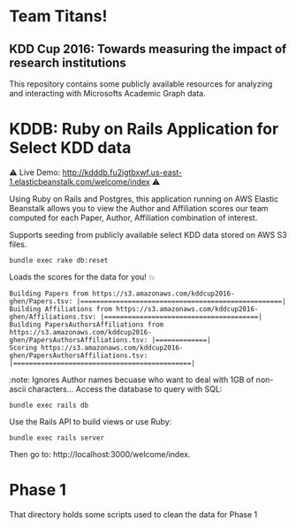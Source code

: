 # Team Titans!

## KDD Cup 2016: Towards measuring the impact of research institutions

This repository contains some publicly available resources for analyzing and interacting with Microsofts Academic Graph data.

# KDDB: Ruby on Rails Application for Select KDD data

:warning: Live Demo: http://kdddb.fu2igtbxwf.us-east-1.elasticbeanstalk.com/welcome/index :warning:

Using Ruby on Rails and Postgres, this application running on AWS Elastic Beanstalk allows you to view the Author and Affiliation scores our team computed for each Paper, Author, Affiliation combination of interest.

Supports seeding from publicly available select KDD data stored on AWS S3 files.

```
bundle exec rake db:reset
```

Loads the scores for the data for you! :boom:

```
Building Papers from https://s3.amazonaws.com/kddcup2016-ghen/Papers.tsv: |===================================================|
Building Affiliations from https://s3.amazonaws.com/kddcup2016-ghen/Affiliations.tsv: |=======================================|
Building PapersAuthorsAffiliations from https://s3.amazonaws.com/kddcup2016-ghen/PapersAuthorsAffiliations.tsv: |=============|
Scoring https://s3.amazonaws.com/kddcup2016-ghen/PapersAuthorsAffiliations.tsv: |=============================================|
```
:note: Ignores Author names becuase who want to deal with 1GB of non-ascii characters... 
Access the database to query with SQL:

```
bundle exec rails db
```

Use the Rails API to build views or use Ruby:

```
bundle exec rails server
```

Then go to: http://localhost:3000/welcome/index.


# Phase 1

That directory holds some scripts used to clean the data for Phase 1
